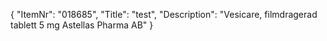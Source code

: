 {
  "ItemNr": "018685",
  "Title": "test",
  "Description": "Vesicare, filmdragerad tablett 5 mg Astellas Pharma AB"
}